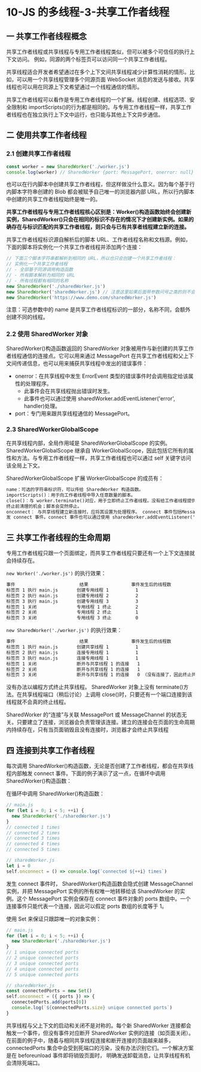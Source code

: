 # 10-JS 的多线程-3-共享工作者线程

## 一 共享工作者线程概念

共享工作者线程或共享线程与专用工作者线程类似，但可以被多个可信任的执行上下文访问。 例如，同源的两个标签页可以访问同一个共享工作者线程。

共享线程适合开发者希望通过在多个上下文间共享线程减少计算性消耗的情形。比如，可以用一个共享线程管理多个同源页面 WebSocket 消息的发送与接收。共享线程也可以用在同源上下文希望通过一个线程通信的情形。

共享工作者线程可以看作是专用工作者线程的一个扩展。线程创建、线程选项、安全限制和 importScripts()的行为都是相同的。与专用工作者线程一样，共享工作者线程也在独立执行上下文中运行，也只能与其他上下文异步通信。

## 二 使用共享工作者线程

### 2.1 创建共享工作者线程

```js
const worker = new SharedWorker('./worker.js')
console.log(worker) // SharedWorker {port: MessagePort, onerror: null}
```

也可以在行内脚本中创建共享工作者线程，但这样做没什么意义。因为每个基于行内脚本字符串创建的 Blob 都会被赋予自己唯一的浏览器内部 URL，所以行内脚本中创建的共享工作者线程始终是唯一的。

**共享工作者线程与专用工作者线程核心区别是：Worker()构造函数始终会创建新实例，SharedWorker()只会在相同的标识不存在的情况下才创建新实例。如果的确存在与标识匹配的共享工作者线程，则只会与已有共享者线程建立新的连接。**

共享工作者线程标识源自解析后的脚本 URL、工作者线程名称和文档源。例如，下面的脚本将实例化一个共享工作者线程并添加两个连接：

```js
// 下面三个脚本字符串都解析到相同的 URL，所以也只会创建一个共享工作者线程：
// 实例化一个共享工作者线程
// - 全部基于同源调用构造函数
// - 所有脚本解析为相同的 URL
// - 所有线程都有相同的名称
new SharedWorker('./sharedWorker.js')
new SharedWorker('sharedWorker.js') // 注意这里如果后面带参数问号之类的则不会是一个线程！！！！
new SharedWorker('https://www.demo.com/sharedWorker.js')
```

注意：可选参数中的 name 是共享工作者线程标识的一部分，名称不同，会额外创建不同的线程。

### 2.2 使用 SharedWorker 对象

SharedWorker()构造函数返回的 SharedWorker 对象被用作与新创建的共享工作者线程通信的连接点。它可以用来通过 MessagePort 在共享工作者线程和父上下文间传递信息，也可以用来捕获共享线程中发出的错误事件：

- onerror：在共享线程中发生 ErrorEvent 类型的错误事件时会调用指定给该属性的处理程序。
  - 此事件会在共享线程抛出错误时发生。
  - 此事件也可以通过使用 sharedWorker.addEventListener('error', handler)处理。
- port：专门用来跟共享线程通信的 MessagePort。

### 2.3 SharedWorkerGlobalScope

在共享线程内部，全局作用域是 SharedWorkerGlobalScope 的实例。 SharedWorkerGlobalScope 继承自 WorkerGlobalScope，因此包括它所有的属性和方法。与专用工作者线程一样，共享工作者线程也可以通过 self 关键字访问该全局上下文。

SharedWorkerGlobalScope 扩展 WorkerGlobalScope 的成员有：

```txt
name：可选的字符串标识符，可以传给 SharedWorker 构造函数。
importScripts()：用于向工作者线程中导入任意数量的脚本。
close()：与 worker.terminate()对应，用于立即终止工作者线程。没有给工作者线程提供
终止前清理的机会；脚本会突然停止。
onconnect： 与共享线程建立新连接时，应将其设置为处理程序。 connect 事件包括MessagePort 实例的 ports 数组，可用于把消息发送回父上下文。在通过 worker.port.onmessage 或 worker.port.start()与共享线程建立连接时都会触
发 connect 事件。connect 事件也可以通过使用 sharedWorker.addEventListener('connect', handler)处理。
```

## 三 共享工作者线程的生命周期

专用工作者线程只跟一个页面绑定，而共享工作者线程只要还有一个上下文连接就会持续存在。

`new Worker('./worker.js')` 的执行效果：

```txt
事件                        结果                事件发生后的线程数
标签页 1 执行 main.js       创建专用线程 1          1
标签页 2 执行 main.js       创建专用线程 2          2
标签页 3 执行 main.js       创建专用线程 3          3
标签页 1 关闭               专用线程 1 终止         2
标签页 2 关闭               专用线程 2 终止         1
标签页 3 关闭               专用线程 3 终止         0
```

`new SharedWorker('./worker.js')` 的执行效果：

```txt
事件                        结果                事件发生后的线程数
标签页 1 执行 main.js       创建共享线程 1          1
标签页 2 执行 main.js       连接专用线程 1          1
标签页 3 执行 main.js       连接专用线程 1          1
标签页 1 关闭               断开与共享线程 1 的连接   1
标签页 2 关闭               断开与共享线程 1 的连接   1
标签页 3 关闭               断开与共享线程 1 的连接   0 （没有连接了，因此终止共享线程 1）
```

没有办法以编程方式终止共享线程。 SharedWorker 对象上没有 terminate()方法。在共享线程端口（稍后讨论）上调用 close()时，只要还有一个端口连接到该线程就不会真的终止线程。

SharedWorker 的“连接”与关联 MessagePort 或 MessageChannel 的状态无关。只要建立了连接，浏览器会负责管理该连接。建立的连接会在页面的生命周期内持续存在，只有当页面销毁且没有连接时，浏览器才会终止共享线程

## 四 连接到共享工作者线程

每次调用 SharedWorker()构造函数，无论是否创建了工作者线程，都会在共享线程内部触发 connect 事件。下面的例子演示了这一点，在循环中调用 SharedWorker()构造函数：

在循环中调用 SharedWorker()构造函数：

```js
// main.js
for (let i = 0; i < 5; ++i) {
  new SharedWorker('./sharedWorker.js')
}
// connected 1 times
// connected 2 times
// connected 3 times
// connected 4 times
// connected 5 times

// sharedWorker.js
let i = 0
self.onconnect = () => console.log(`connected ${++i} times`)
```

发生 connect 事件时， SharedWorker()构造函数会隐式创建 MessageChannel 实例，并把 MessagePort 实例的所有权唯一地转移给该 SharedWorker 的实例。这个 MessagePort 实例会保存在 connect 事件对象的 ports 数组中。一个连接事件只能代表一个连接，因此可以假定 ports 数组的长度等于 1。

使用 Set 来保证只跟踪唯一的对象实例：

```js
// main.js
for (let i = 0; i < 5; ++i) {
  new SharedWorker('./sharedWorker.js')
}
// 1 unique connected ports
// 2 unique connected ports
// 3 unique connected ports
// 4 unique connected ports
// 5 unique connected ports

// sharedWorker.js
const connectedPorts = new Set()
self.onconnect = ({ ports }) => {
  connectedPorts.add(ports[0])
  console.log(`${connectedPorts.size} unique connected ports`)
}
```

共享线程与父上下文的启动和关闭不是对称的。每个新 SharedWorker 连接都会触发一个事件，但没有事件对应断开 SharedWorker 实例的连接（如页面关闭）。在前面的例子中，随着与相同共享线程连接和断开连接的页面越来越多， connectedPorts 集合中会受到死端口的污染，没有办法识别它们。一个解决方案是在 beforeunload 事件即将销毁页面时，
明确发送卸载消息，让共享线程有机会清除死端口。
